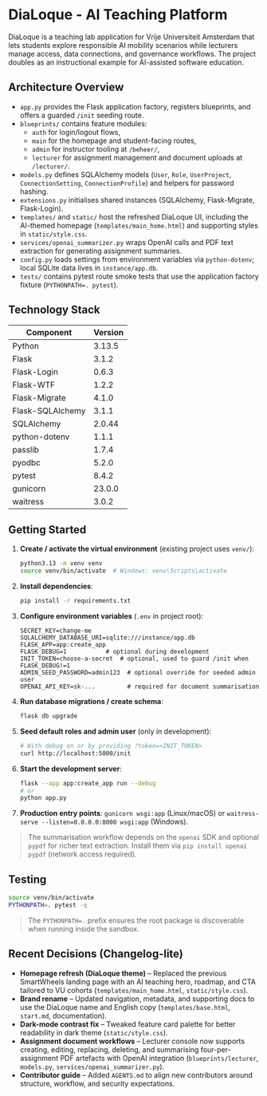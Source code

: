 # DiaLoque - AI Teaching Platform

DiaLoque is a teaching lab application for Vrije Universiteit Amsterdam that lets students explore responsible AI mobility scenarios while lecturers manage access, data connections, and governance workflows. The project doubles as an instructional example for AI-assisted software education.

## Architecture Overview
- `app.py` provides the Flask application factory, registers blueprints, and offers a guarded `/init` seeding route.
- `blueprints/` contains feature modules:
  - `auth` for login/logout flows,
  - `main` for the homepage and student-facing routes,
  - `admin` for instructor tooling at `/beheer/`,
  - `lecturer` for assignment management and document uploads at `/lecturer/`.
- `models.py` defines SQLAlchemy models (`User`, `Role`, `UserProject`, `ConnectionSetting`, `ConnectionProfile`) and helpers for password hashing.
- `extensions.py` initialises shared instances (SQLAlchemy, Flask-Migrate, Flask-Login).
- `templates/` and `static/` host the refreshed DiaLoque UI, including the AI-themed homepage (`templates/main_home.html`) and supporting styles in `static/style.css`.
- `services/openai_summarizer.py` wraps OpenAI calls and PDF text extraction for generating assignment summaries.
- `config.py` loads settings from environment variables via `python-dotenv`; local SQLite data lives in `instance/app.db`.
- `tests/` contains pytest route smoke tests that use the application factory fixture (`PYTHONPATH=. pytest`).

## Technology Stack
| Component | Version |
|-----------|---------|
| Python | 3.13.5 |
| Flask | 3.1.2 |
| Flask-Login | 0.6.3 |
| Flask-WTF | 1.2.2 |
| Flask-Migrate | 4.1.0 |
| Flask-SQLAlchemy | 3.1.1 |
| SQLAlchemy | 2.0.44 |
| python-dotenv | 1.1.1 |
| passlib | 1.7.4 |
| pyodbc | 5.2.0 |
| pytest | 8.4.2 |
| gunicorn | 23.0.0 |
| waitress | 3.0.2 |

## Getting Started
1. **Create / activate the virtual environment** (existing project uses `venv/`):
   ```bash
   python3.13 -m venv venv
   source venv/bin/activate  # Windows: venv\Scripts\activate
   ```
2. **Install dependencies**:
   ```bash
   pip install -r requirements.txt
   ```
3. **Configure environment variables** (`.env` in project root):
   ```env
   SECRET_KEY=change-me
   SQLALCHEMY_DATABASE_URI=sqlite:///instance/app.db
   FLASK_APP=app:create_app
   FLASK_DEBUG=1           # optional during development
   INIT_TOKEN=choose-a-secret  # optional, used to guard /init when FLASK_DEBUG!=1
   ADMIN_SEED_PASSWORD=admin123  # optional override for seeded admin user
   OPENAI_API_KEY=sk-...         # required for document summarisation
   ```
4. **Run database migrations / create schema**:
   ```bash
   flask db upgrade
   ```
5. **Seed default roles and admin user** (only in development):
   ```bash
   # With debug on or by providing ?token=<INIT_TOKEN>
   curl http://localhost:5000/init
   ```
6. **Start the development server**:
   ```bash
   flask --app app:create_app run --debug
   # or
   python app.py
   ```
7. **Production entry points**: `gunicorn wsgi:app` (Linux/macOS) or `waitress-serve --listen=0.0.0.0:8000 wsgi:app` (Windows).

> The summarisation workflow depends on the `openai` SDK and optional `pypdf` for richer text extraction. Install them via `pip install openai pypdf` (network access required).

## Testing
```bash
source venv/bin/activate
PYTHONPATH=. pytest -q
```
> The `PYTHONPATH=.` prefix ensures the root package is discoverable when running inside the sandbox.

## Recent Decisions (Changelog-lite)
- **Homepage refresh (DiaLoque theme)** – Replaced the previous SmartWheels landing page with an AI teaching hero, roadmap, and CTA tailored to VU cohorts (`templates/main_home.html`, `static/style.css`).
- **Brand rename** – Updated navigation, metadata, and supporting docs to use the DiaLoque name and English copy (`templates/base.html`, `start.md`, documentation).
- **Dark-mode contrast fix** – Tweaked feature card palette for better readability in dark theme (`static/style.css`).
- **Assignment document workflows** – Lecturer console now supports creating, editing, replacing, deleting, and summarising four-per-assignment PDF artefacts with OpenAI integration (`blueprints/lecturer`, `models.py`, `services/openai_summarizer.py`).
- **Contributor guide** – Added `AGENTS.md` to align new contributors around structure, workflow, and security expectations.
